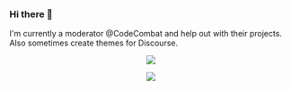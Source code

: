 ### Hi there 👋

I'm currently a moderator @CodeCombat and help out with their projects. Also sometimes create themes for Discourse. 
<div align = center>


![](https://readme-81usa3q30.vercel.app/api?username=chaboi45&show_icons=true&theme=chartreuse-dark)

![](https://readme-81usa3q30.vercel.app/api/top-langs/?username=chaboi45&theme=chartreuse-dark)



